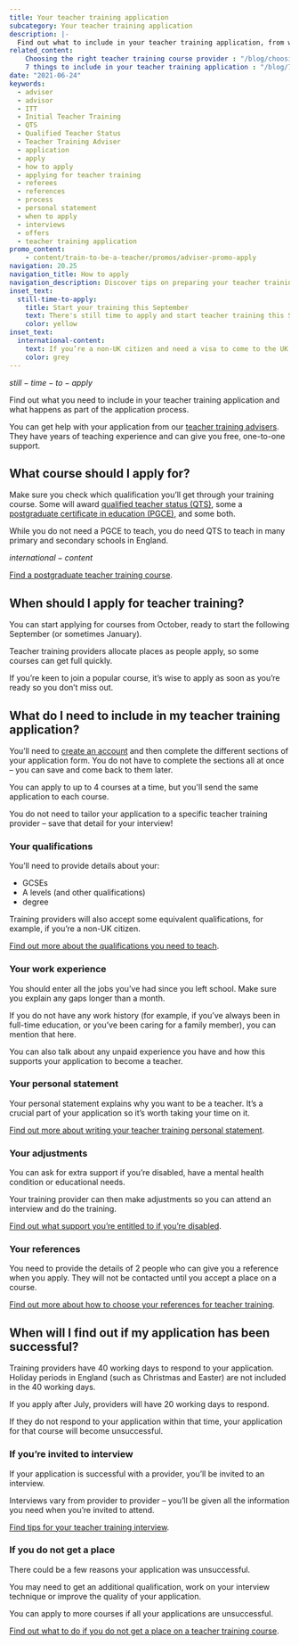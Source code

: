 ```yaml
---
title: Your teacher training application
subcategory: Your teacher training application
description: |-
  Find out what to include in your teacher training application, from writing your personal statement to choosing your references.
related_content:
    Choosing the right teacher training course provider : "/blog/choosing-the-right-teacher-training-course-provider"
    7 things to include in your teacher training application : "/blog/7-things-to-include-in-your-teacher-training-application"
date: "2021-06-24"
keywords:
  - adviser
  - advisor
  - ITT
  - Initial Teacher Training
  - QTS
  - Qualified Teacher Status
  - Teacher Training Adviser
  - application
  - apply
  - how to apply
  - applying for teacher training
  - referees
  - references
  - process
  - personal statement
  - when to apply
  - interviews
  - offers
  - teacher training application
promo_content:
    - content/train-to-be-a-teacher/promos/adviser-promo-apply
navigation: 20.25
navigation_title: How to apply
navigation_description: Discover tips on preparing your teacher training application, from writing your personal statement to choosing your references.
inset_text:
  still-time-to-apply:
    title: Start your training this September
    text: There's still time to apply and start teacher training this September. <a href="/landing/still-time-to-apply">Learn where to find courses and how to get support with your application</a>.
    color: yellow
inset_text:
  international-content:
    text: If you’re a non-UK citizen and need a visa to come to the UK to train to teach, you need to make sure the course you’re applying for sponsors visas. <a href="/non-uk-teachers/visas-for-non-uk-trainees">Find out more about how to apply for a visa to train to teach in England</a>.
    color: grey
---
```


$still-time-to-apply$

Find out what you need to include in your teacher training application and what happens as part of the application process. 

You can get help with your application from our [teacher training advisers](/teacher-training-advisers). They have years of teaching experience and can give you free, one-to-one support. 

## What course should I apply for? 

Make sure you check which qualification you’ll get through your training course. Some will award [qualified teacher status (QTS)](/what-is-qts), some a [postgraduate certificate in education (PGCE)](/what-is-a-pgce), and some both. 

While you do not need a PGCE to teach, you do need QTS to teach in many primary and secondary schools in England.

$international-content$

[Find a postgraduate teacher training course](https://www.find-postgraduate-teacher-training.service.gov.uk/). 

## When should I apply for teacher training? 

You can start applying for courses from October, ready to start the following September (or sometimes January).   

Teacher training providers allocate places as people apply, so some courses can get full quickly. 

If you’re keen to join a popular course, it’s wise to apply as soon as you’re ready so you don’t miss out. 

## What do I need to include in my teacher training application? 

You’ll need to [create an account](https://www.apply-for-teacher-training.service.gov.uk/candidate/account) and then complete the different sections of your application form. You do not have to complete the sections all at once – you can save and come back to them later. 

You can apply to up to 4 courses at a time, but you'll send the same application to each course. 

You do not need to tailor your application to a specific teacher training provider – save that detail for your interview! 

### Your qualifications 

You’ll need to provide details about your: 

* GCSEs 
* A levels (and other qualifications) 
* degree 

Training providers will also accept some equivalent qualifications, for example, if you’re a non-UK citizen. 

[Find out more about the qualifications you need to teach](https://getintoteaching.education.gov.uk/is-teaching-right-for-me/qualifications-you-need-to-teach). 

### Your work experience 

You should enter all the jobs you’ve had since you left school. Make sure you explain any gaps longer than a month. 

If you do not have any work history (for example, if you’ve always been in full-time education, or you’ve been caring for a family member), you can mention that here. 

You can also talk about any unpaid experience you have and how this supports your application to become a teacher. 

### Your personal statement 

Your personal statement explains why you want to be a teacher. It’s a crucial part of your application so it’s worth taking your time on it. 

[Find out more about writing your teacher training personal statement](/train-to-be-a-teacher/teacher-training-personal-statement). 

### Your adjustments 

You can ask for extra support if you’re disabled, have a mental health condition or educational needs. 

Your training provider can then make adjustments so you can attend an interview and do the training. 

[Find out what support you’re entitled to if you’re disabled](https://getintoteaching.education.gov.uk/funding-and-support/if-youre-disabled). 

### Your references 

You need to provide the details of 2 people who can give you a reference when you apply. They will not be contacted until you accept a place on a course. 

[Find out more about how to choose your references for teacher training](/train-to-be-a-teacher/teacher-training-references). 

## When will I find out if my application has been successful? 

Training providers have 40 working days to respond to your application. Holiday periods in England (such as Christmas and Easter) are not included in the 40 working days. 

If you apply after July, providers will have 20 working days to respond. 

If they do not respond to your application within that time, your application for that course will become unsuccessful. 

### If you’re invited to interview 

If your application is successful with a provider, you’ll be invited to an interview. 

Interviews vary from provider to provider – you’ll be given all the information you need when you’re invited to attend. 

[Find tips for your teacher training interview](). 

### If you do not get a place 

There could be a few reasons your application was unsuccessful. 

You may need to get an additional qualification, work on your interview technique or improve the quality of your application. 

You can apply to more courses if all your applications are unsuccessful. 

[Find out what to do if you do not get a place on a teacher training course](). 
